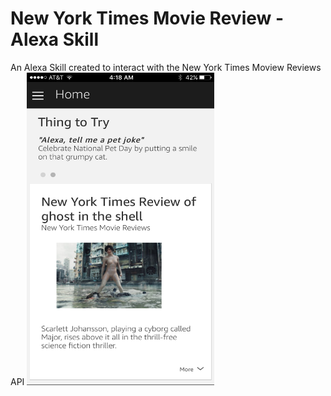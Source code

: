 # New York Times Movie Review - Alexa Skill
An Alexa Skill created to interact with the New York Times Moview Reviews API
<img src='https://github.com/mgonzales7/NYTimesMovieReviewsAlexaSkill/blob/master/IMG_2163.PNG' width='300' height='500' title='Video Walkthrough2' width='' alt='Video Walkthrough' />
